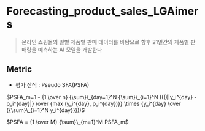# Forecasting_product_sales_LGAimers
> 온라인 쇼핑몰의 일별 제품별 판매 데이터를 바탕으로 향후 21일간의 제품별 판매량을 예측하는 AI 모델을 개발한다

## Metric
- 평가 산식 : Pseudo SFA(PSFA)

$PSFA_m=1 - {1 \over n} {\sum}\_{day=1}^N {\sum}\_{i=1}^N (({{|y_i^{day} - p_i^{day}|} \over {max (y_i^{day}, p_i^{day})}} \times {y_i^{day} \over {{\sum}\_{i=1}^N y_i^{day}}}))$

$PSFA = {1 \over M} {\sum}\_{m=1}^M PSFA_m$
